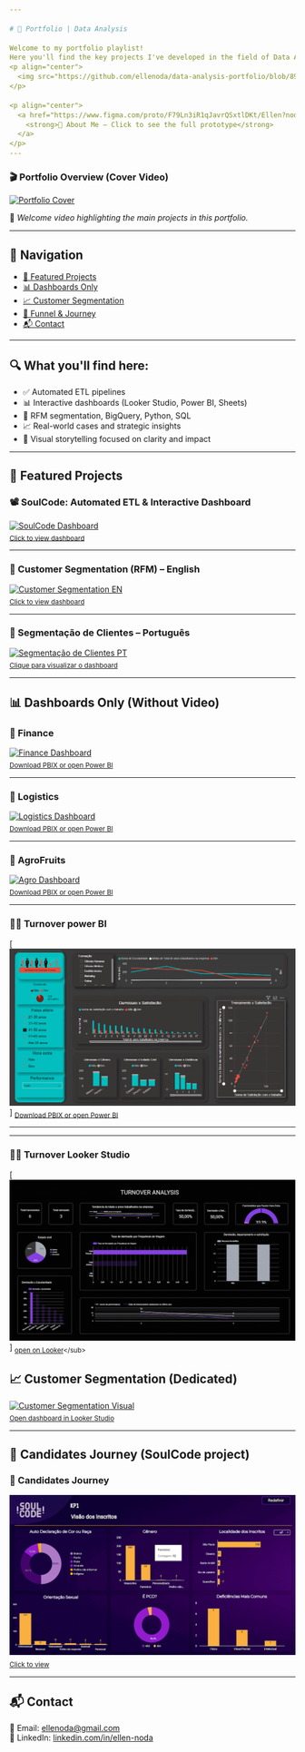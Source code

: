 ```yaml
---

# 🎯 Portfolio | Data Analysis

Welcome to my portfolio playlist!  
Here you'll find the key projects I've developed in the field of Data Analysis, focused on transforming raw data into strategic insights and clear visualizations.
<p align="center">
  <img src="https://github.com/ellenoda/data-analysis-portfolio/blob/89156f7f6e4fc9e55195bf9677e7f8b0787ee450/about%20me-ANIMATION.gif?raw=true" alt="About Me Animation" width="80%">
</p>

<p align="center">
  <a href="https://www.figma.com/proto/F79Ln3iR1qJavrQSxtlDKt/Ellen?node-id=13-233&p=f&t=urgp79XY8OasFgw2-1&scaling=contain&content-scaling=fixed&page-id=6%3A2">
    <strong>📌 About Me – Click to see the full prototype</strong>
  </a>
</p>
---
```


### 🎬 Portfolio Overview (Cover Video)  
[![Portfolio Cover](https://img.youtube.com/vi/GZUXRk5Ps80/0.jpg)](https://youtu.be/GZUXRk5Ps80)

🎯 _Welcome video highlighting the main projects in this portfolio._

---

## 🧭 Navigation

- [📌 Featured Projects](#-featured-projects)
- [📊 Dashboards Only](#-dashboards-only-without-video)
- [📈 Customer Segmentation](#-customer-segmentation-dedicated)
- [🧪 Funnel & Journey](#-funnel-and-candidates-journey-soulcode-project)
- [📬 Contact](#-contact)

---

## 🔍 What you'll find here:

- ✅ Automated ETL pipelines  
- 📊 Interactive dashboards (Looker Studio, Power BI, Sheets)  
- 🧮 RFM segmentation, BigQuery, Python, SQL  
- 📈 Real-world cases and strategic insights  
- 📌 Visual storytelling focused on clarity and impact

---

## 📌 Featured Projects

### 📽️ SoulCode: Automated ETL & Interactive Dashboard  
[![SoulCode Dashboard](https://img.youtube.com/vi/uP_FguBz6xs/0.jpg)](https://youtu.be/uP_FguBz6xs)  
<sub>[Click to view dashboard](https://lookerstudio.google.com/reporting/cc94f953-4b7c-4073-aa51-5b84f3d349ba)</sub>

---

### 👥 Customer Segmentation (RFM) – English  
[![Customer Segmentation EN](https://img.youtube.com/vi/CaE4RWqbOhs/0.jpg)](https://youtu.be/CaE4RWqbOhs)  
<sub>[Click to view dashboard](https://lookerstudio.google.com/reporting/6a5294c0-8e8c-4d63-9d5e-de8e7b2b137b)</sub>

---

### 👥 Segmentação de Clientes – Português  
[![Segmentação de Clientes PT](https://img.youtube.com/vi/IYJ_iQxr9F0/0.jpg)](https://youtu.be/IYJ_iQxr9F0)  
<sub>[Clique para visualizar o dashboard](https://lookerstudio.google.com/reporting/6a5294c0-8e8c-4d63-9d5e-de8e7b2b137b)</sub>

---

## 📊 Dashboards Only (Without Video)

### 💼 Finance  
[![Finance Dashboard](https://drive.google.com/uc?id=1OPDUUY75BAM0CQchYjZkuNSfoMtWSjXh)](https://drive.google.com/file/d/1Me4aUDwu_-nYrVtvWHkeQtvmo7tdczNm/view)  
<sub>[Download PBIX or open Power BI](https://drive.google.com/file/d/1Me4aUDwu_-nYrVtvWHkeQtvmo7tdczNm/view)</sub>

---

### 🚛 Logistics  
[![Logistics Dashboard](https://drive.google.com/uc?id=1fI4TXKM2x392bsmRj_4uVjYSmoH7KCea)](https://drive.google.com/file/d/11zfjk8F_WJSK5rRMqUblP6mN17pO0Urg/view)  
<sub>[Download PBIX or open Power BI](https://drive.google.com/file/d/11zfjk8F_WJSK5rRMqUblP6mN17pO0Urg/view)</sub>

---

### 🍇 AgroFruits  
[![Agro Dashboard](https://drive.google.com/uc?id=1J0cRMXpMDYo8W4FF7h0RuDGkE72DgiiQ)](https://drive.google.com/file/d/1EXaC9Om9Nypj_OOYdaySfdpfCq33KEeU/view)  
<sub>[Download PBIX or open Power BI](https://drive.google.com/file/d/1EXaC9Om9Nypj_OOYdaySfdpfCq33KEeU/view)</sub>

---

### 🧑‍💼 Turnover power BI 
[![Turnover Dashboard](https://github.com/ellenoda/data-analysis-portfolio/blob/bcf5e9e334a891fbf2c5756fa20309704bad6caf/turnover_powerbi-ANIMATION.gif)] 
<sub>[Download PBIX or open Power BI](https://drive.google.com/file/d/1qDPURrwNEkrySyMPUXCx95eWOA0jZsn3/view)</sub>

---

---

### 🧑‍💼 Turnover Looker Studio
[![Turnover Dashboard](https://github.com/ellenoda/data-analysis-portfolio/blob/c6fe3a89a21636c6b378941f280a9180938fba21/turnover_looker-ANIMATION.gif)] 
<sub>[open on Looker]([https://drive.google.com/file/d/1qDPURrwNEkrySyMPUXCx95eWOA0jZsn3/view](https://lookerstudio.google.com/reporting/e69ce19f-f48c-46ec-8135-c77089fa0e15))</sub>

## 📈 Customer Segmentation (Dedicated)

[![Customer Segmentation Visual](https://drive.google.com/uc?id=1S5mktXTvQqduJ5-TPPqO2G3tNB_HNntm)](https://lookerstudio.google.com/reporting/6a5294c0-8e8c-4d63-9d5e-de8e7b2b137b)  
<sub>[Open dashboard in Looker Studio](https://lookerstudio.google.com/reporting/6a5294c0-8e8c-4d63-9d5e-de8e7b2b137b)</sub>

---

## 🧪 Candidates Journey (SoulCode project)


### 🧭 Candidates Journey  
[![Candidates Journey](https://github.com/ellenoda/data-analysis-portfolio/blob/f10e9a284317fa86251827e1c2093ca5c0533440/soulcode-ANIMATION.gif)](https://lookerstudio.google.com/reporting/cc94f953-4b7c-4073-aa51-5b84f3d349ba)  
<sub>[Click to view](https://lookerstudio.google.com/reporting/cc94f953-4b7c-4073-aa51-5b84f3d349ba)</sub>

---

## 📬 Contact

📧 Email: ellenoda@gmail.com  
💼 LinkedIn: [linkedin.com/in/ellen-noda](https://www.linkedin.com/in/ellen-noda)

